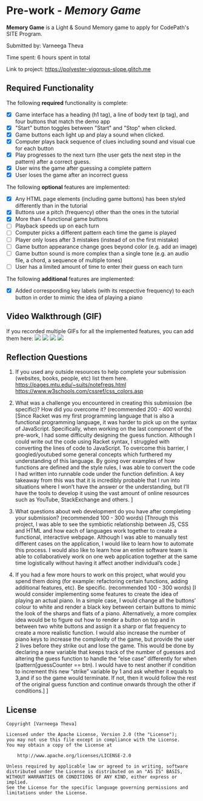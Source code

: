 # Pre-work - *Memory Game*

**Memory Game** is a Light & Sound Memory game to apply for CodePath's SITE Program. 

Submitted by: Varneega Theva

Time spent: 6 hours spent in total

Link to project: https://polyester-vigorous-slope.glitch.me

## Required Functionality

The following **required** functionality is complete:

* [x] Game interface has a heading (h1 tag), a line of body text (p tag), and four buttons that match the demo app
* [x] "Start" button toggles between "Start" and "Stop" when clicked. 
* [x] Game buttons each light up and play a sound when clicked. 
* [x] Computer plays back sequence of clues including sound and visual cue for each button
* [x] Play progresses to the next turn (the user gets the next step in the pattern) after a correct guess. 
* [x] User wins the game after guessing a complete pattern
* [x] User loses the game after an incorrect guess

The following **optional** features are implemented:

* [x] Any HTML page elements (including game buttons) has been styled differently than in the tutorial
* [x] Buttons use a pitch (frequency) other than the ones in the tutorial
* [x] More than 4 functional game buttons
* [ ] Playback speeds up on each turn
* [ ] Computer picks a different pattern each time the game is played
* [ ] Player only loses after 3 mistakes (instead of on the first mistake)
* [ ] Game button appearance change goes beyond color (e.g. add an image)
* [ ] Game button sound is more complex than a single tone (e.g. an audio file, a chord, a sequence of multiple tones)
* [ ] User has a limited amount of time to enter their guess on each turn

The following **additional** features are implemented:

- [x] Added corresponding key labels (with its respective frequency) to each button in order to mimic the idea of playing a piano 

## Video Walkthrough (GIF)

If you recorded multiple GIFs for all the implemented features, you can add them here:
![](https://i.imgur.com/cHu8h3E.gif)
![](https://i.imgur.com/r4WRFBt.gif)
![](https://i.imgur.com/KG7bx7p.gif)
![](gif4-link-here)

## Reflection Questions
1. If you used any outside resources to help complete your submission (websites, books, people, etc) list them here. 
https://pages.mtu.edu/~suits/notefreqs.html
https://www.w3schools.com/cssref/css_colors.asp

2. What was a challenge you encountered in creating this submission (be specific)? How did you overcome it? (recommended 200 - 400 words) 
[Since Racket was my first programming language that is also a functional programming language, it was harder to pick up on the syntax of JavaScript. Specifically, when working on the last component of the pre-work, I had some difficulty designing the guess function. Although I could write out the code using Racket syntax, I struggled with converting the lines of code to JavaScript. To overcome this barrier, I googled/youtubed some general concepts which furthered my understanding of this language. By going over examples of how functions are defined and the style rules, I was able to convert the code I had written into runnable code under the function definition. A key takeaway from this was that it is incredibly probable that I run into situations where I won’t have the answer or the understanding, but I’ll have the tools to develop it using the vast amount of online resources such as YouTube, StackExchange and others. ]

3. What questions about web development do you have after completing your submission? (recommended 100 - 300 words) 
[Through this project, I was able to see the symbiotic relationship between JS, CSS and HTML and how each of languages work together to create a functional, interactive webpage. Although I was able to manually test different cases on the application, I would like to learn how to automate this process. I would also like to learn how an entire software team is able to collaboratively work on one web application together at the same time logistically without having it affect another individual’s code.]

4. If you had a few more hours to work on this project, what would you spend them doing (for example: refactoring certain functions, adding additional features, etc). Be specific. (recommended 100 - 300 words) 
[I would consider implementing some features to create the idea of playing an actual piano. In a simple case, I would change all the buttons’ colour to white and render a black key between certain buttons to mimic the look of the sharps and flats of a piano. Alternatively, a more complex idea would be to figure out how to render a button on top and in between two white buttons and assign it a sharp or flat frequency to create a more realistic function. I would also increase the number of piano keys to increase the complexity of the game, but provide the user 2 lives before they strike out and lose the game. This would be done by declaring a new variable that keeps track of the number of guesses and altering the guess function to handle the “else case” differently for when (pattern[guessCounter == btn). I would have to nest another if condition to increment this new “strike” variable by 1 and ask whether it equals to 3,and  if so the game would terminate. If not, then it would follow the rest of the original guess function and continue onwards  through the other if conditions.]
]




## License

    Copyright [Varneega Theva]

    Licensed under the Apache License, Version 2.0 (the "License");
    you may not use this file except in compliance with the License.
    You may obtain a copy of the License at

        http://www.apache.org/licenses/LICENSE-2.0

    Unless required by applicable law or agreed to in writing, software
    distributed under the License is distributed on an "AS IS" BASIS,
    WITHOUT WARRANTIES OR CONDITIONS OF ANY KIND, either express or implied.
    See the License for the specific language governing permissions and
    limitations under the License.
